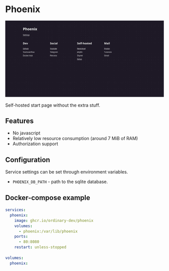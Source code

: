 # Phoenix

![Screenshot](screenshot.webp)

Self-hosted start page without the extra stuff.

## Features
- No javascript
- Relatively low resource consumption (around 7 MiB of RAM)
- Authorization support

## Configuration
Service settings can be set through environment variables.
- `PHOENIX_DB_PATH` - path to the sqlite database.

## Docker-compose example
```yml
services:
  phoenix:
    image: ghcr.io/ordinary-dev/phoenix
    volumes:
      - phoenix:/var/lib/phoenix
    ports:
      - 80:8080
    restart: unless-stopped

volumes:
  phoenix:
```
